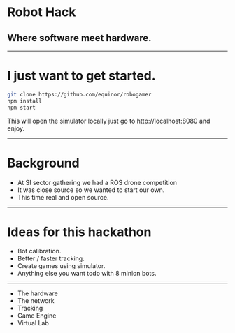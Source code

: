 # Robot Hack
## Where software meet hardware.

---
# I just want to get started.
```bash
git clone https://github.com/equinor/robogamer
npm install
npm start
```
This will open the simulator locally just go to http://localhost:8080 and enjoy.

---
# Background
* At SI sector gathering we had a ROS drone competition
* It was close source so we wanted to start our own.
* This time real and open source.
---
# Ideas for this hackathon
* Bot calibration.
* Better / faster tracking.
* Create games using simulator.
* Anything else you want todo with 8 minion bots.

---

* The hardware
* The network
* Tracking
* Game Engine
* Virtual Lab

